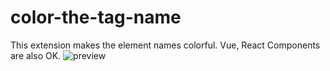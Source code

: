 # color-the-tag-name
This extension makes the element names colorful.
Vue, React Components are also OK.
![preview](https://user-images.githubusercontent.com/26040158/43990267-ac1a929e-9d94-11e8-8df4-41e749c27d2c.png)